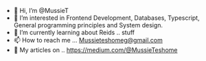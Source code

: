 - 👋 Hi, I’m @MussieT
- 👀 I’m interested in Frontend Development, Databases, Typescript, General programming principles and System design.
- 🌱 I’m currently learning about Reids .. stuff
- 📫 How to reach me ... Mussieteshomeg@gmail.com
- 📝 My articles on .. https://medium.com/@MussieTeshome
<!---
MussieT/MussieT is a ✨ special ✨ repository because its `README.md` (this file) appears on your GitHub profile.
You can click the Preview link to take a look at your changes.
--->
